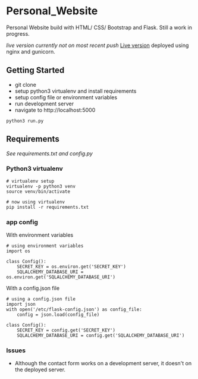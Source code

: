 # Personal_Website
Personal Website build with HTML/ CSS/ Bootstrap and Flask.
Still a work in progress.


*live version currently not on most recent push*
[Live version](http://www.robertmichaud.xyz) deployed using nginx and gunicorn.

## Getting Started
- git clone
- setup python3 virtualenv and install requirements
- setup config file or environment variables
- run development server
- navigate to http://localhost:5000
```
python3 run.py
```

## Requirements
*See requirements.txt and config.py*

### Python3 virtualenv
```
# virtualenv setup
virtualenv -p python3 venv
source venv/bin/activate

# now using virtualenv
pip install -r requirements.txt
```
### app config
With environment variables
```
# using environment variables
import os

class Config():
    SECRET_KEY = os.environ.get('SECRET_KEY')
    SQLALCHEMY_DATABASE_URI = os.environ.get('SQLALCHEMY_DATABASE_URI')
```
With a config.json file
```
# using a config.json file
import json
with open('/etc/flask-config.json') as config_file:
    config = json.load(config_file)

class Config():
    SECRET_KEY = config.get('SECRET_KEY')
    SQLALCHEMY_DATABASE_URI = config.get('SQLALCHEMY_DATABASE_URI')
```
### Issues

- Although the contact form works on a development server, it doesn't on the deployed server.
